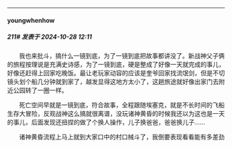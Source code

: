 ﻿
*****

####  youngwhenhow  
##### 211#       发表于 2024-10-28 12:11

       我也来批斗，搞什么一镜到底，为了一镜到底把故事都讲没了。新战神父子俩的旅程按理说是充满史诗感，为了一镜到底，硬是整成了好像一天就完成的事儿，好像还赶得上回家吃晚饭。最让老玩家动容的应该是奎爷回家找流氓剑，但是不切镜头划个船几分钟就到家了，越发显得这地方太小了，这趟旅途就好像出家门去附近公园转了一圈一样。

       死亡空间早就是一镜到底，符合故事，全程跟随埃塞克，就是不长时间的飞船生存大冒险，反观战神这么搞就很离谱，没玩诸神黄昏的时候我还以为这也是一天的事儿，后面发现还扭捏的做了个换人操作，儿子换爸爸，爸爸换儿子……

       诸神黄昏流程上马上就到大家口中的村口械斗了，我倒要表现看看能有多差劲


